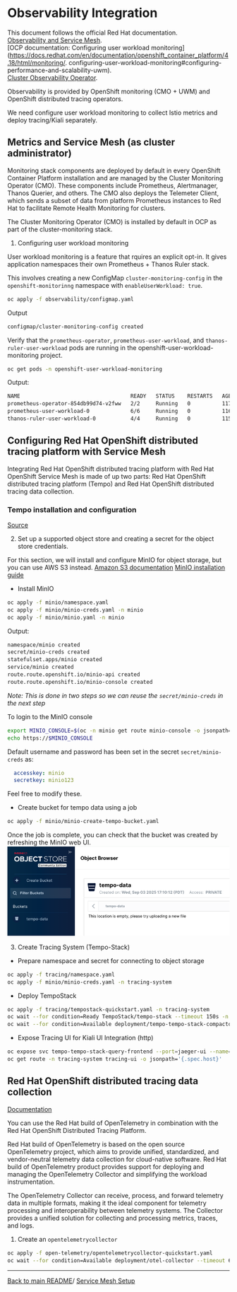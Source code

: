 

# Observability Integration

This document follows the official Red Hat documentation.  
[Observability and Service Mesh](https://docs.redhat.com/en/documentation/red_hat_openshift_service_mesh/3.1/html/observability/index).  
[OCP documentation: Configuring user workload monitoring](https://docs.redhat.com/en/documentation/openshift_container_platform/4.18/html/monitoring/.  configuring-user-workload-monitoring#configuring-performance-and-scalability-uwm).  
[Cluster Observability Operator](https://docs.redhat.com/en/documentation/openshift_container_platform/4.19/html/cluster_observability_operator/index).  


Observability is provided by OpenShift monitoring (CMO + UWM) and OpenShift distributed tracing operators.

We need configure user workload monitoring to collect Istio metrics and deploy tracing/Kiali separately.

## Metrics and Service Mesh (as cluster administrator)

Monitoring stack components are deployed by default in every OpenShift Container Platform installation and are managed by the Cluster Monitoring Operator (CMO). These components include Prometheus, Alertmanager, Thanos Querier, and others. The CMO also deploys the Telemeter Client, which sends a subset of data from platform Prometheus instances to Red Hat to facilitate Remote Health Monitoring for clusters.

The Cluster Monitoring Operator (CMO) is installed by default in OCP as part of the cluster-monitoring stack.

1. Configuring user workload monitoring

User workload monitoring is a feature that rquires an explicit opt-in. It gives application namespaces their own Prometheus + Thanos Ruler stack.

This involves creating a new ConfigMap `cluster-monitoring-config` in the `openshift-monitorinng` namespace with `enableUserWorkload: true`.

```bash
oc apply -f observability/configmap.yaml    
```

Output
```bash
configmap/cluster-monitoring-config created
```

Verify that the `prometheus-operator`, `prometheus-user-workload`, and `thanos-ruler-user-workload` pods are running in the openshift-user-workload-monitoring project.

```bash
oc get pods -n openshift-user-workload-monitoring   
```

Output:
```bash
NAME                                   READY   STATUS    RESTARTS   AGE
prometheus-operator-854db99d74-v2fww   2/2     Running   0          117s
prometheus-user-workload-0             6/6     Running   0          116s
thanos-ruler-user-workload-0           4/4     Running   0          115s
```
<!-- 
2. Create a `ServiceMonitor` to monitor the Istio control plane

*Note assumes you have create istio namespaces already*



```bash 
oc apply -f observability/servicemonitor.yaml -n istio-system
```

Output
```bash
servicemonitor.monitoring.coreos.com/istiod-monitor created
```

3. Create a PodMonitor to collect metrics from the Istio proxies 

```bash
oc apply -f observability/podmonitor.yaml -n istio-system 
oc apply -f observability/podmonitor.yaml -n prod-gateway 
oc apply -f observability/podmonitor.yaml -n bookinfo  
```

Output
```bash
podmonitor.monitoring.coreos.com/istio-proxies-monitor created
```

*Note: You will need to deploy a PodMonitor in each application and gateway namespace managed by the service mesh*

4. Ensure observability for service mesh is working correctly from the OpenShift Console:
    - Go to Observe->Metrics
    - Run the query `istio_requests_total`

![Metrics Query Example](/img/image01.png) -->

## Configuring Red Hat OpenShift distributed tracing platform with Service Mesh 

Integrating Red Hat OpenShift distributed tracing platform with Red Hat OpenShift Service Mesh is made of up two parts: Red Hat OpenShift distributed tracing platform (Tempo) and Red Hat OpenShift distributed tracing data collection.

### Tempo installation and configuration
[Source](https://docs.redhat.com/en/documentation/openshift_container_platform/4.18/html/distributed_tracing/distr-tracing-architecture)

<!-- 1. Install the Tempo Operator

```bash
oc apply -f operators/tempo-product.yaml 
```

Output
```bash
namespace/openshift-tempo-operator created
operatorgroup.operators.coreos.com/openshift-tempo-operator created
subscription.operators.coreos.com/tempo-product created
```
Check to make sure the `tempo-operator` `PHASE` is in the `Succeeded` state

```bash
oc get csv -n openshift-tempo-operator
```

Output:
```bash
NAME                          DISPLAY                            VERSION    REPLACES                      PHASE
...
tempo-operator.v0.16.0-2      Tempo Operator                     0.16.0-2   tempo-operator.v0.16.0-1      Succeeded
``` -->

2. Set up a supported object store and creating a secret for the object store credentials.

For this section, we will install and configure MinIO for object storage, but you can use AWS S3 instead.
[Amazon S3 documentation](https://docs.aws.amazon.com/AmazonS3/latest/userguide/create-bucket-overview.html)
[MinIO installation guide](https://operator.min.io/#deploy-the-minio-operator-and-create-a-tenant)

- Install MinIO



```bash
oc apply -f minio/namespace.yaml 
oc apply -f minio/minio-creds.yaml -n minio
oc apply -f minio/minio.yaml -n minio 
```

Output:
```bash
namespace/minio created
secret/minio-creds created
statefulset.apps/minio created
service/minio created
route.route.openshift.io/minio-api created
route.route.openshift.io/minio-console created
```

*Note: This is done in two steps so we can reuse the `secret/minio-creds` in the next step*

To login to the MinIO console
```bash
export MINIO_CONSOLE=$(oc -n minio get route minio-console -o jsonpath='{.spec.host}')
echo https://$MINIO_CONSOLE 
```

Default username and password has been set in the secret `secret/minio-creds` as:
```yaml
  accesskey: minio
  secretkey: minio123
``` 

Feel free to modify these.

- Create bucket for tempo data using a job
```bash
oc apply -f minio/minio-create-tempo-bucket.yaml 
```

Once the job is complete, you can check that the bucket was created by refreshing the MinIO web UI.
![tempo-data bucket](/img/image02.png)

3. Create Tracing System (Tempo-Stack)

- Prepare namespace and secret for connecting to object storage

```bash
oc apply -f tracing/namespace.yaml  
oc apply -f minio/minio-creds.yaml -n tracing-system
```

- Deploy TempoStack
```bash
oc apply -f tracing/tempostack-quickstart.yaml -n tracing-system
oc wait --for condition=Ready TempoStack/tempo-stack --timeout 150s -n tracing-system
oc wait --for condition=Available deployment/tempo-tempo-stack-compactor --timeout 150s -n tracing-system
```

- Expose Tracing UI for Kiali UI Integration (http)

```bash
oc expose svc tempo-tempo-stack-query-frontend --port=jaeger-ui --name=tracing-ui -n tracing-system
oc get route -n tracing-system tracing-ui -o jsonpath='{.spec.host}'
```

<!-- ## Cluster Observability Operator and the Cluster Observability Operator distributed tracing UI plugin

[Documentation](https://docs.redhat.com/en/documentation/openshift_container_platform/4.19/html/cluster_observability_operator/cluster-observability-operator-overview)

The `Cluster Observability Operator (COO)` is an optional component of the OpenShift Container Platform 
designed for creating and managing highly customizable monitoring stacks. It enables cluster administrators 
to automate configuration and management of monitoring needs extensively, offering a more tailored and 
detailed view of each namespace compared to the default OpenShift Container Platform monitoring system.  

The COO components function independently of the default in-cluster monitoring stack, which is deployed 
and managed by the Cluster Monitoring Operator (CMO). Monitoring stacks deployed by the two Operators do 
not conflict. You can use a COO monitoring stack in addition to the default platform monitoring components 
deployed by the CMO.

The distributed tracing UI plugin adds tracing-related features to the OpenShift Container Platform web 
console at Observe -> Traces. You can follow requests through the front end and into the backend of 
microservices, helping you identify code errors and performance bottlenecks in distributed systems.

### Installing The `Cluster Observability Operator (COO) UI plugin`

```bash
oc apply -f plugins/coo-ui-plugin.yaml  
``` -->

## Red Hat OpenShift distributed tracing data collection

[Documentation](https://docs.redhat.com/en/documentation/openshift_container_platform/4.19/html/red_hat_build_of_opentelemetry/index)

You can use the Red Hat build of OpenTelemetry in combination with the Red Hat OpenShift Distributed Tracing Platform.

Red Hat build of OpenTelemetry is based on the open source OpenTelemetry project, which aims to provide unified, 
standardized, and vendor-neutral telemetry data collection for cloud-native software. Red Hat build of OpenTelemetry 
product provides support for deploying and managing the OpenTelemetry Collector and simplifying the workload instrumentation.

The OpenTelemetry Collector can receive, process, and forward telemetry data in multiple formats, making it the 
ideal component for telemetry processing and interoperability between telemetry systems. The Collector provides 
a unified solution for collecting and processing metrics, traces, and logs.


1. Create an `opentelemetrycollector`

```bash
oc apply -f open-telemetry/opentelemetrycollector-quickstart.yaml
oc wait --for condition=Available deployment/otel-collector --timeout 60s -n opentelemetrycollector
```
---
[Back to main README](/README.md)/
[Service Mesh Setup](/02_OSSM_SETUP.md)